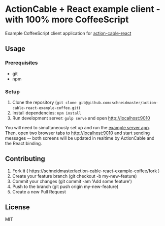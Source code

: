 # ActionCable + React example client - with 100% more CoffeeScript

Example CoffeeScript client application for [action-cable-react](https://github.com/schneidmaster/action-cable-react)

## Usage

### Prerequisites

* git
* npm

### Setup

1. Clone the repository (`git clone git@github.com:schneidmaster/action-cable-react-example-coffee.git`)
2. Install dependencies: `npm install`
3. Run development server: `gulp serve` and open [http://localhost:9010](http://localhost:9010)

You will need to simultaneously set up and run the [example server app](https://github.com/schneidmaster/action-cable-react-example-server). Then, open two browser tabs to [http://localhost:9010](http://localhost:9010) and start sending messages -- both screens will be updated in realtime by ActionCable and the React binding.

## Contributing

1. Fork it ( https://schneidmaster/action-cable-react-example-coffee/fork )
2. Create your feature branch (git checkout -b my-new-feature)
3. Commit your changes (git commit -am 'Add some feature')
4. Push to the branch (git push origin my-new-feature)
5. Create a new Pull Request

## License

MIT
